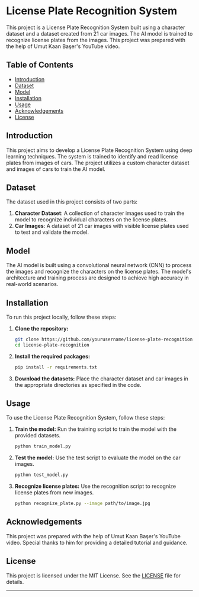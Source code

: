 # License Plate Recognition System

This project is a License Plate Recognition System built using a character dataset and a dataset created from 21 car images. The AI model is trained to recognize license plates from the images. This project was prepared with the help of Umut Kaan Başer's YouTube video.

## Table of Contents
- [Introduction](#introduction)
- [Dataset](#dataset)
- [Model](#model)
- [Installation](#installation)
- [Usage](#usage)
- [Acknowledgements](#acknowledgements)
- [License](#license)

## Introduction
This project aims to develop a License Plate Recognition System using deep learning techniques. The system is trained to identify and read license plates from images of cars. The project utilizes a custom character dataset and images of cars to train the AI model.

## Dataset
The dataset used in this project consists of two parts:
1. **Character Dataset**: A collection of character images used to train the model to recognize individual characters on the license plates.
2. **Car Images**: A dataset of 21 car images with visible license plates used to test and validate the model.

## Model
The AI model is built using a convolutional neural network (CNN) to process the images and recognize the characters on the license plates. The model's architecture and training process are designed to achieve high accuracy in real-world scenarios.

## Installation
To run this project locally, follow these steps:

1. **Clone the repository:**
    ```sh
    git clone https://github.com/yourusername/license-plate-recognition.git
    cd license-plate-recognition
    ```

2. **Install the required packages:**
    ```sh
    pip install -r requirements.txt
    ```

3. **Download the datasets:**
    Place the character dataset and car images in the appropriate directories as specified in the code.

## Usage
To use the License Plate Recognition System, follow these steps:

1. **Train the model:**
    Run the training script to train the model with the provided datasets.
    ```sh
    python train_model.py
    ```

2. **Test the model:**
    Use the test script to evaluate the model on the car images.
    ```sh
    python test_model.py
    ```

3. **Recognize license plates:**
    Use the recognition script to recognize license plates from new images.
    ```sh
    python recognize_plate.py --image path/to/image.jpg
    ```

## Acknowledgements
This project was prepared with the help of Umut Kaan Başer's YouTube video. Special thanks to him for providing a detailed tutorial and guidance.

## License
This project is licensed under the MIT License. See the [LICENSE](LICENSE) file for details.
****
